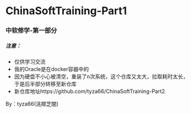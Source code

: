 # ChinaSoftTraining-Part1
### 中软修学-第一部分

##### 注意：

- 仅供学习交流
- 我的Oracle是在docker容器中的
- 因为硬盘不小心被清空，重装了n次系统，这个仓库又太大，拉取耗时太长，于是后半部分转移至新仓库
- 新仓库地址https://github.com/tyza66/ChinaSoftTraining-Part2

By：tyza66(洮羱芝闇)
